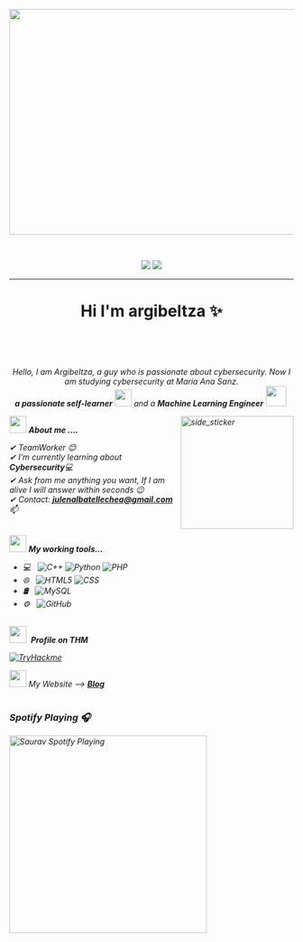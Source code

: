 <p align="center">
 <img src="https://camo.githubusercontent.com/59384bb205d33e1906eb330f18aa2beccb840e86211c324a8900d5508d77d3d1/68747470733a2f2f696d672e6672656570696b2e636f6d2f766563746f722d7072656d69756d2f62616e6e65722d6861636b65722d652d69636f6e6f732d6461746f732d666f6e646f2d61627374726163746f5f3433363935392d3438322e6a70673f773d31383030" width=900" height="400" />
</p>
<br>

 <p align="center">
<img src="https://img.shields.io/badge/Age-21-blue" />
  <img src="https://img.shields.io/badge/Languages-Spanish%20%26%20English-brightgreen" />
</p>
<hr>


<h1 align="center">Hi I'm argibeltza ✨ </h1> 

<p align="left">
<a href="https://linkedin.com/" target="blank"><img align="center" src="https://img.shields.io/badge/LinkedIn-0077B5?style=for-the-badge&logo=linkedin&logoColor=white" alt=""/></a>
<a href="https://fb.com" target="blank"><img align="center" src="https://img.shields.io/badge/Facebook-1877F2?style=for-the-badge&logo=facebook&logoColor=white" alt=""  /></a>
<a href = "mailto:julenalbatellechea@gmail.com" target="blank"><img align="center" src="https://img.shields.io/badge/Gmail-D14836?style=for-the-badge&logo=gmail&logoColor=white" alt=""  /></a>
  </p>
  <br>
  <p align="center">
  <em>
    Hello, I am Argibeltza, a guy who is passionate about cybersecurity. Now I am studying cybersecurity at Maria Ana Sanz. <br>
    <b>a passionate self-learner</b> <img src="https://github.com/TheDudeThatCode/TheDudeThatCode/blob/master/Assets/Developer.gif" width="30px"> and a <b>Machine Learning Engineer</b>&nbsp;<img src="https://github.com/TheDudeThatCode/TheDudeThatCode/blob/master/Assets/Designer.gif" width="36px">&nbsp
</p>
<img align="right" width=200px height=200px alt="side_sticker" src="https://media.giphy.com/media/TEnXkcsHrP4YedChhA/giphy.gif" />

<img src="https://media.giphy.com/media/iY8CRBdQXODJSCERIr/giphy.gif" width="30px">&nbsp;***About me ....***

✔ TeamWorker 😊 <br>
✔ I’m currently learning about **Cybersecurity**💻<br>
✔ Ask from me anything you want, If I am alive I will answer within seconds 😉<br>
✔  Contact: **julenalbatellechea@gmail.com** 📫<br><br>
 
<img src="https://media.giphy.com/media/iY8CRBdQXODJSCERIr/giphy.gif" width="30px">&nbsp;***My working tools...***
<p align="left">

- 💻 &nbsp;
  ![C++](https://img.shields.io/badge/-C++-333333?style=flat&logo=C%2B%2B&logoColor=00599C)
  ![Python](https://img.shields.io/badge/-Python-333333?style=flat&logo=python)
  ![PHP](https://img.shields.io/badge/-PHP-333333?style=flat&logo=php)
- 🌐 &nbsp;
  ![HTML5](https://img.shields.io/badge/-HTML5-333333?style=flat&logo=HTML5)
  ![CSS](https://img.shields.io/badge/-CSS-333333?style=flat&logo=CSS3&logoColor=1572B6)
- 🛢 &nbsp;
  ![MySQL](https://img.shields.io/badge/-MySQL-333333?style=flat&logo=mysql)
- ⚙️ &nbsp;
  ![GitHub](https://img.shields.io/badge/-GitHub-333333?style=flat&logo=github)
<br><br>
<p></p>

<img src="https://media.giphy.com/media/iY8CRBdQXODJSCERIr/giphy.gif" width="30px">&nbsp; ***Profile on THM***<p>
[![TryHackme](https://github.com/argibeltza/argibeltza/assets/115951028/155c9278-29b4-4ac6-8d70-fe58565dc4dd)](https://tryhackme.com/p/Argibeltza)





<img src="https://media.giphy.com/media/iY8CRBdQXODJSCERIr/giphy.gif" width="30px">&nbsp;My Website --> <a href="https://argibeltza.github.io/" rel="nofollow">***Blog*** </a>
<br><br>
<p></p>
  <h3 id="spotify-playing-">Spotify Playing 🎧</h3>
<p>
 
  <a href="https://open.spotify.com/user/argibeltza2?si=a0159fe02c444091">
   <img src="https://spotify-github-profile.vercel.app/api/view?uid=argibeltza2&cover_image=true&theme=novatorem&show_offline=false&background_color=121212&interchange=false&bar_color=53b14f&bar_color_cover=false" alt="Saurav Spotify Playing" width="350" />
  </a>
</p>

